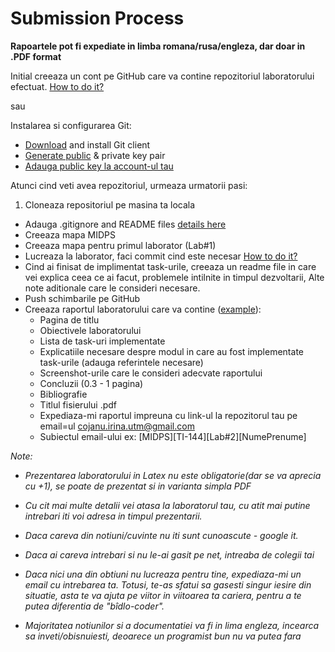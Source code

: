 # Submission Process

**Rapoartele pot fi expediate in limba romana/rusa/engleza, dar doar in .PDF format**

Initial creeaza un cont pe GitHub care va contine repozitoriul laboratorului efectuat. 
[How to do it?](http://git-scm.com/documentation)

sau

Instalarea si configurarea Git:
   * [Download](http://git-scm.com/) and install Git client
   * [Generate public](https://help.github.com/articles/generating-ssh-keys) & private key pair
   * [Adauga public key la account-ul tau](http://www.wikihow.com/Add-SSH-Public-Keys-on-GitHub)

Atunci cind veti avea repozitoriul, urmeaza urmatorii pasi:

1. Cloneaza repositoriul pe masina ta locala
* Adauga .gitignore and README files [details here](http://git-scm.com/book/en/v2/Git-Basics-Recording-Changes-to-the-Repository#Ignoring-Files)
* Creeaza mapa MIDPS
* Creeaza mapa pentru primul laborator (Lab#1)
* Lucreaza la laborator, faci commit cind este necesar [How to do it?](https://help.github.com/articles/adding-a-file-to-a-repository-from-the-command-line/)
* Cind ai finisat de implimentat task-urile, creeaza un readme file in care vei explica ceea ce ai facut, problemele intilnite in timpul dezvoltarii,
Alte note aditionale care le consideri necesare.
* Push schimbarile pe GitHub
* Creeaza raportul laboratorului care va contine ([example](https://github.com/TUM-FAF/WP2/tree/master/TEX%20template)):
  * Pagina de titlu
  * Obiectivele laboratorului
  * Lista de task-uri implementate
  * Explicatiile necesare despre modul in care au fost implementate task-urile (adauga referintele necesare)
  * Screenshot-urile care le consideri adecvate raportului
  * Concluzii (0.3 - 1 pagina)
  * Bibliografie 
  * Titlul fisierului .pdf 
  * Expediaza-mi raportul impreuna cu link-ul la repozitorul tau pe email=ul cojanu.irina.utm@gmail.com 
  * Subiectul email-ului ex: [MIDPS][TI-144][Lab#2][NumePrenume]

_Note:_
  * _Prezentarea laboratorului in Latex nu este obligatorie(dar se va aprecia cu +1), se poate de prezentat si in varianta simpla PDF_
  
  * _Cu cit mai multe detalii vei atasa la laboratorul tau, cu atit mai putine intrebari iti voi adresa in timpul prezentarii._

  * _Daca careva din notiuni/cuvinte nu iti sunt cunoascute - google it._

  * _Daca ai careva intrebari si nu le-ai gasit pe net, intreaba de colegii tai_

  * _Daca nici una din obtiuni nu lucreaza pentru tine, expediaza-mi un email cu intrebarea ta. Totusi, te-as sfatui sa gasesti singur iesire din situatie,
  asta te va ajuta pe viitor in viitoarea ta cariera, pentru a te putea diferentia de "bîdlo-coder"._
  
  * _Majoritatea notiunilor si a documentatiei va fi in lima engleza, incearca sa inveti/obisnuiesti, deoarece un programist bun nu va putea fara_

